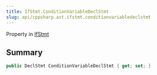 ```yaml
---
title: IfStmt.ConditionVariableDeclStmt
slug: api/cppsharp.ast.ifstmt.conditionvariabledeclstmt
---
```

Property in [IfStmt](/api/cppsharp/ast/ifstmt)

## Summary



```csharp
public DeclStmt ConditionVariableDeclStmt { get; set; }
```

